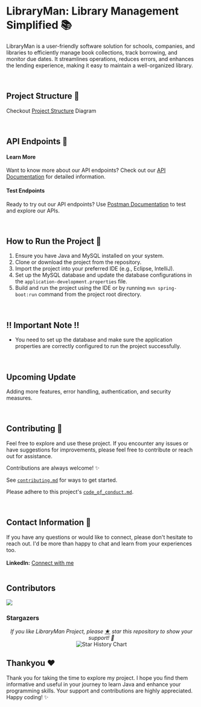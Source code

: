 # LibraryMan: Library Management Simplified 📚

LibraryMan is a user-friendly software solution for schools, companies, and libraries to efficiently manage book collections, track borrowing, and monitor due dates. It streamlines operations, reduces errors, and enhances the lending experience, making it easy to maintain a well-organized library.

<br>

## Project Structure 📂
Checkout [Project Structure](https://github.com/ajaynegi45/LibraryMan-API/blob/main/ProjectStructure.md) Diagram

<br>

## API Endpoints 🔗

#### Learn More
Want to know more about our API endpoints? Check out our [API Documentation](https://github.com/ajaynegi45/LibraryMan-API/tree/main/api-docs) for detailed information.

#### Test Endpoints
Ready to try out our API endpoints? Use [Postman Documentation](https://documenter.getpostman.com/view/28691426/2sAXjJ6D7L) to test and explore our APIs.

<br>

## How to Run the Project 💨

1. Ensure you have Java and MySQL installed on your system.
2. Clone or download the project from the repository.
3. Import the project into your preferred IDE (e.g., Eclipse, IntelliJ).
4. Set up the MySQL database and update the database configurations in the `application-development.properties` file.
5. Build and run the project using the IDE or by running `mvn spring-boot:run` command from the project root directory.

<br>

## ‼️ Important Note ‼️

- You need to set up the database and make sure the application properties are correctly configured to run the project successfully.

<br>

## Upcoming Update
Adding more features, error handling, authentication, and security measures.

<br>

## Contributing 🤗

Feel free to explore and use these project. If you encounter any issues or have suggestions for improvements, please feel free to contribute or reach out for assistance.

Contributions are always welcome! ✨

See [`contributing.md`](https://github.com/ajaynegi45/Library-API/blob/main/contributing.md) for ways to get started.

Please adhere to this project's [`code_of_conduct.md`](https://github.com/ajaynegi45/Library-API/blob/main/code_of_conduct.md).

<br>

## Contact Information 📧

If you have any questions or would like to connect, please don't hesitate to reach out. I'd be more than happy to chat and learn from your experiences too.
<br><br>
**LinkedIn:** [Connect with me](https://www.linkedin.com/in/ajaynegi45/)
<br><br>

## Contributors

<a href = "https://github.com/ajaynegi45/LibraryMan-API/graphs/contributors">
  <img src = "https://contrib.rocks/image?repo=ajaynegi45/LibraryMan-API"/>
</a>

### Stargazers

<p align="center">
  <i>If you like LibraryMan Project, please <a href="https://github.com/ajaynegi45/LibraryMan-API/stargazers">★</a> star this repository to show your support! 🤩</i>
 <br/>
    <picture>
      <source media="(prefers-color-scheme: dark)" srcset="https://api.star-history.com/svg?repos=ajaynegi45/LibraryMan-API&type=Date&theme=dark" />
      <source media="(prefers-color-scheme: light)" srcset="https://api.star-history.com/svg?repos=ajaynegi45/LibraryMan-API&type=Date" />
      <img align="center" alt="Star History Chart" src="https://api.star-history.com/svg?repos=ajaynegi45/LibraryMan-API&type=Date" />
    </picture>
</p>


## Thankyou ❤️
Thank you for taking the time to explore my project. I hope you find them informative and useful in your journey to learn Java and enhance your programming skills. Your support and contributions are highly appreciated.
Happy coding! ✨
<br><br>


